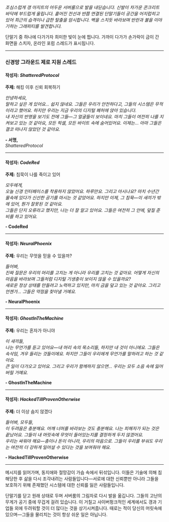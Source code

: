 _조심스럽게 갱 아지트의 어두운 서버룸으로 발을 내딛습니다. 신발이 차가운 콘크리트 바닥에 부드럽게 울립니다. 흩어진 전선과 반쯤 연결된 단말기들이 공간을 어지럽히고 있어 최근의 습격이나 급한 탈출을 암시합니다. 벽을 스치듯 바라보며 반란과 불을 이야기하는 그래피티를 발견합니다._

단말기 중 하나에 다가가자 희미한 빛이 눈에 띕니다. 가까이 다가가 손가락이 금이 간 화면을 스치자, 온라인 포럼 스레드가 표시됩니다.

---

### **신경망 그라운드 제로 지원 스레드**

#### 작성자: _ShatteredProtocol_

**주제:** 해킹 이후 신뢰 회복하기

_안녕하세요,_  
_말하고 싶은 게 있어요... 쉽지 않네요. 그들은 우리가 안전하다고, 그들의 시스템은 무적이라고 했어요. 하지만 우리는 지금 우리의 디지털 폐허에 앉아 있습니다._  
*내 자신의 반영을 보기도 전에 그들—그 *얼굴들*이 보이네요. 마치 그들이 여전히 나를 지켜보고 있는 것 같아요, 모든 픽셀, 모든 바이트 속에 숨어있어요. 이제는... 아마 그들은 결코 떠나지 않았던 것 같아요.*

**- 서명,**  
_ShatteredProtocol_

---

#### 작성자: _CodeRed_

**주제:** 침묵이 나를 죽이고 있어

_모두에게,_  
_오늘 신경 인터페이스를 착용하지 않았어요. 하루만요. 그리고 아시나요? 마치 수년간 물속에 있다가 신선한 공기를 마시는 것 같았어요. 하지만 이제, 그 침묵—이 새끼가 밖에 있어, 뭔가 잘못된 것 같아요._  
_그들은 단지 오류라고 했지만, 나는 더 잘 알고 있어요. 그들은 여전히 그 안에, 덮칠 준비를 하고 있어요._

**- CodeRed**

---

#### 작성자: _NeuralPhoenix_

**주제:** 우리는 무엇을 믿을 수 있을까?

_들어봐,_  
*진짜 질문은 우리의 머리를 고치는 게 아니라 *우리*를 고치는 것 같아요. 어떻게 자신의 마음을 바라보며 그들처럼 디지털 기생충이 보이지 않을 수 있을까요?*  
_새로운 정상 상태를 만들려고 노력하고 있지만, 마치 금을 덮고 있는 것 같아요. 그리고 언젠가... 그들은 약점을 찾아낼 거예요._

**- NeuralPhoenix**

---

#### 작성자: _GhostInTheMachine_

**주제:** 우리는 혼자가 아니야

_이 새끼들,_  
_나는 무언가를 듣고 있어요—내 머리 속의 목소리들, 하지만 내 것이 아니에요. 그들은 속삭임, 겨우 들리는 것들이에요. 하지만 그들이 우리에게 무언가를 말하려고 하는 것 같아요._  
_큰 일이 다가오고 있어요. 그리고 우리가 함께하지 않으면... 우리는 모두 소음 속에 잃어버릴 거예요._

**- GhostInTheMachine**

---

#### 작성자: _HackedTillProvenOtherwise_

**주제:** 더 이상 숨지 않겠다

_들어봐, 모두들,_  
_이 두려움은 충분해요. 어깨 너머를 바라보는 것도 충분해요. 나는 피해자가 되는 것은 끝났어요. 그들이 내 머릿속에 무엇이 들어있는지를 결정하게 두지 않겠어요._  
_우리는 싸워야 해요—총이나 돈이 아니라, 우리의 마음으로. 그들이 우리를 부숴도 우리는 여전히 더 강하게 일어설 수 있다는 것을 보여줘야 해요._

**- HackedTillProvenOtherwise**

---

메시지를 읽어가며, 동지애와 절망감이 가슴 속에서 뒤섞입니다. 이들은 기술에 의해 침해당한 후 삶을 다시 조각내려는 사람들입니다—서로에 대한 신뢰뿐만 아니라 그들을 보호하기 위해 존재했던 시스템에 대한 신뢰를 잃은 사람들입니다.

단말기를 닫고 원래 상태로 두며 서버룸의 그림자로 다시 발을 옮깁니다. 그들의 고난의 무게가 공기 중에 무겁게 걸려 있습니다. 이 거칠고 사이버펑크적인 세계에서도 갱과 기업들 외에 두려워할 것이 더 많다는 것을 상기시켜줍니다. 때로는 적이 당신의 머릿속에 있으며—그들을 물리치는 것이 항상 쉬운 일은 아닙니다.
